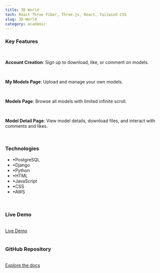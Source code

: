 ```yaml
---
title: 3D World
tech: React Three Fiber, Three.js, React, Tailwind CSS
slug: 3D-World
category: academic
---
```

<h3 class="text-center text-xl font-bold">Key Features</h3>
</br>

**Account Creation**: Sign up to download, like, or comment on models.

</br>

**My Models Page**: Upload and manage your own models.

</br>

**Models Page**: Browse all models with limited infinite scroll.

</br>


**Model Detail Page**: View model details, download files, and interact with comments and likes.

</br>

<h3 class="text-center text-xl font-bold">Technologies</h3>
<ul class="text-center text-accent text-lg">
<li>&#x2022;PostgreSQL</li>
<li>&#x2022;Django</li>
<li>&#x2022;Python</li>
<li>&#x2022;HTML</li>
<li>&#x2022;JavaScript</li>
<li>&#x2022;CSS</li>
<li>&#x2022;AWS</li>
</ul>

</br>
<div class="text-center">   
<h3 class="text-md font-bold">Live Demo</h3>
</br>
<a class="text-primary hover:text-accent " href="https://the3dmodelssite.herokuapp.com/">Live Demo</a>
</br>
</br>
<h3 class=" text-md font-bold underline">GitHub Repository</h3>
</br>
<a class=" text-primary hover:text-accent " href="https://github.com/DKotzer/3d-models-site">Explore the docs</a>
</div>
</br>